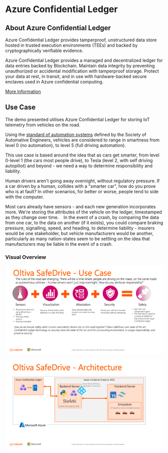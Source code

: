 # Azure Confidential Ledger

## About Azure Confidential Ledger

Azure Confidential Ledger provides tamperproof, unstructured data store hosted in trusted execution environments (TEEs) and backed by cryptographically verifiable evidence.

Azure Confidential Ledger provides a managed and decentralized ledger for data entries backed by Blockchain. Maintain data integrity by preventing unauthorized or accidental modification with tamperproof storage. Protect your data at rest, in transit, and in use with hardware-backed secure enclaves used in Azure confidential computing.

[More Information](https://docs.microsoft.com/en-gb/azure/confidential-ledger/overview)

## Use Case

The demo presented utilises Azure Confidential Ledger for storing IoT telemetry from vehicles on the road.

Using the [standard of automation systems](https://www.sae.org/standards/content/j3016_202104/) defined by the Society of Automative Engineers, vehicles are considered to range in smartness from level 0 (no automation), to level 5 (full driving automation).

This use case is based around the idea that as cars get smarter, from level 0-level 1 (the cars most people drive), to Tesla (level 2, with self driving autopiliot) and beyond - we need a way to determine responsibility and liability.

Human drivers aren't going away overnight, without regulatory pressure. If a car driven by a human, collides with a "smarter car", how do you prove who is at fault? In other scenarios, for better or worse, people tend to side with the computer.

Most cars already have sensors - and each new generation incorporates more. We're storing the attributes of the vehicle on the ledger, timestamped as they change over time. 
 
In the event of a crash, by comparing the data from one car, to the data on another (if it exists), you could compare braking pressure, signalling, speed, and heading, to determine liability - insurers would be one stakeholder, but vehicle manufacturers would be another, particularly as many nation-states seem to be settling on the idea that manufacturers may be liable in the event of a crash.

### Visual Overview

![](./confidential-ledger-images/use-case.png)

![](./confidential-ledger-images/architecture.png)